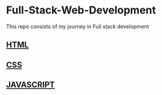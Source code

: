 # Full-Stack-Web-Development
This repo consists of my journey in Full stack development
## [HTML](https://github.com/vaishnav2947/Full-Stack-Web-Development/tree/main/HTML)
## [CSS](https://github.com/vaishnav2947/Full-Stack-Web-Development/tree/main/CSS)
## [JAVASCRIPT](https://github.com/vaishnav2947/Full-Stack-Web-Development/tree/main/JAVA-SCRIPT)
